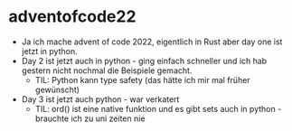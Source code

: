 # adventofcode22

- Ja ich mache advent of code 2022, eigentlich in Rust aber day one ist jetzt in python.
- Day 2 ist jetzt auch in python - ging einfach schneller und ich hab gestern nicht nochmal die Beispiele gemacht.
    - TIL: Python kann type safety (das hätte ich mir mal früher gewünscht)
- Day 3 ist jetzt auch python - war verkatert
    - TIL: ord() ist eine native funktion und es gibt sets auch in python - brauchte ich zu uni zeiten nie